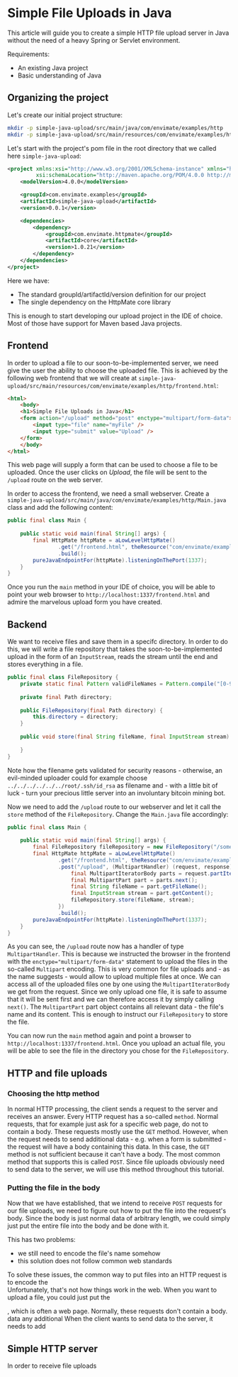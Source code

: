# Simple File Uploads in Java

This article will guide you to create a simple HTTP file upload server in Java without
the need of a heavy Spring or Servlet environment.

Requirements:
- An existing Java project
- Basic understanding of Java

## Organizing the project
Let's create our initial project structure:

```bash
mkdir -p simple-java-upload/src/main/java/com/envimate/examples/http
mkdir -p simple-java-upload/src/main/resources/com/envimate/examples/http
```

Let's start with the project's pom file in the root directory that we called here `simple-java-upload`:

```xml
<project xmlns:xsi="http://www.w3.org/2001/XMLSchema-instance" xmlns="http://maven.apache.org/POM/4.0.0"
         xsi:schemaLocation="http://maven.apache.org/POM/4.0.0 http://maven.apache.org/maven-v4_0_0.xsd">
    <modelVersion>4.0.0</modelVersion>

    <groupId>com.envimate.examples</groupId>
    <artifactId>simple-java-upload</artifactId>
    <version>0.0.1</version>

    <dependencies>
        <dependency>
            <groupId>com.envimate.httpmate</groupId>
            <artifactId>core</artifactId>
            <version>1.0.21</version>
        </dependency>
    </dependencies>
</project>
```

Here we have:

- The standard groupId/artifactId/version definition for our project
- The single dependency on the HttpMate core library

This is enough to start developing our upload project in the IDE of choice. Most of those have support for Maven based Java projects.

## Frontend
In order to upload a file to our soon-to-be-implemented server, we need give the user the
ability to choose the uploaded file. This is achieved by the following web frontend that we will create
at `simple-java-upload/src/main/resources/com/envimate/examples/http/frontend.html`:

```html
<html>
    <body>
	<h1>Simple File Uploads in Java</h1>
	<form action="/upload" method="post" enctype="multipart/form-data">
	    <input type="file" name="myFile" />
	    <input type="submit" value="Upload" />
	</form>
    </body>
</html>
```
This web page will supply a form that can be used to choose a file to be uploaded. Once the user clicks
on *Upload*, the file will be sent to the `/upload` route on the web server.

In order to access the frontend, we need a small webserver. Create a 
`simple-java-upload/src/main/java/com/envimate/examples/http/Main.java` class and add the following content:

```java
public final class Main {
    
    public static void main(final String[] args) {
        final HttpMate httpMate = aLowLevelHttpMate()
                .get("/frontend.html", theResource("com/envimate/examples/http/frontend.html"))
                .build();
        pureJavaEndpointFor(httpMate).listeningOnThePort(1337);
    }
}
```
Once you run the `main` method in your IDE of choice, you will be able to point your web browser
to `http://localhost:1337/frontend.html` and admire the marvelous upload form you have created.

## Backend
We want to receive files and save them in a specifc directory. In order to do this,
we will write a file repository that takes the soon-to-be-implemented upload in the form
of an `InputStream`, reads the stream until the end and stores everything in a file.
```java
public final class FileRepository {
    private static final Pattern validFileNames = Pattern.compile("[0-9a-zA-Z]*");
    
    private final Path directory;
    
    public FileRepository(final Path directory) {
        this.directory = directory;
    }
    
    public void store(final String fileName, final InputStream stream) {
        
    }
}
```
Note how the filename gets validated for security reasons - otherwise, an evil-minded
uploader could for example choose `../../../../../../root/.ssh/id_rsa` as filename and - 
with a little bit of luck - turn your precious little server into an involuntary bitcoin mining bot.

Now we need to add the `/upload` route to our webserver and let it call the `store` method of the
`FileRepository`. Change the `Main.java` file accordingly:
```java
public final class Main {
    
    public static void main(final String[] args) {
        final FileRepository fileRepository = new FileRepository("/some/directory");
        final HttpMate httpMate = aLowLevelHttpMate()
                .get("/frontend.html", theResource("com/envimate/examples/http/frontend.html"))
                .post("/upload", (MultipartHandler) (request, response) -> {
                    final MultipartIteratorBody parts = request.partIterator();
                    final MultipartPart part = parts.next();
                    final String fileName = part.getFileName();
                    final InputStream stream = part.getContent();
                    fileRepository.store(fileName, stream);
                })
                .build();
        pureJavaEndpointFor(httpMate).listeningOnThePort(1337);
    }
}
```
As you can see, the `/upload` route now has a handler of type `MultipartHandler`. This is because we instructed
the browser in the frontend with the `enctype="multipart/form-data"` statement to upload the files in the so-called
`Multipart` encoding. This is very common for file uploads and - as the name suggests - would allow to upload multiple
files at once. We can access all of the uploaded files one by one using the `MultipartIteratorBody` we get from the
request. Since we only upload one file, it is safe to assume that it will be sent first and we can therefore access it by simply
calling `next()`. The `MultipartPart` part object contains all relevant data - the file's name and its content.
This is enough to instruct our `FileRepository` to store the file.

You can now run the `main` method again and point a browser to `http://localhost:1337/frontend.html`. Once you upload an
actual file, you will be able to see the file in the directory you chose for the `FileRepository`.

## HTTP and file uploads
### Choosing the http method
In normal HTTP processing, the client sends a request to the server and receives an answer.
Every HTTP request has a so-called `method`. Normal requests, that for example just ask
for a specific web page, do not to contain a body.
These requests mostly use the `GET` method.
However, when the request needs to send additional data - e.g. when a form is submitted - the
request will have a body containing this data. In this case, the `GET` method is not sufficient
because it can't have a body. The most common method that supports this is
called `POST`. Since file uploads obviously need to send data to the server, we will use this
method throughout this tutorial.

### Putting the file in the body
Now that we have established, that we intend to receive `POST` requests for our file uploads,
we need to figure out how to put the file into the request's body. Since the body is just
normal data of arbitrary length, we could simply just put the entire file into the
body and be done with it.

This has two problems:
- we still need to encode the file's name somehow
- this solution does not follow common web standards

To solve these issues, the common way to put files into an HTTP request is to encode
the  
Unfortunately, that's not how things work in the web.
When you want to upload a file, you could just put the 

, which is often a web page.
Normally, these requests don't contain a body. data any additional
When the client wants to send data to the server, it needs to add 

## Simple HTTP server
In order to receive file uploads 